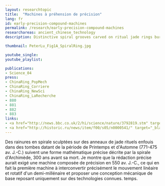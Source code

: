 ```yaml
---
layout: researchtopic
title:  "Machines à préhension de précision"
lang: fr
id: early-precision-compound-machines
permalink: /research/early-precision-compound-machines
researchareas: ancient_chinese_technology
description: Distinctive spiral grooves carved on ritual jade rings buried in tombs dating from China’s Spring and Autumn period (771–475 BC) follow a precise mathematical form described by the spiral of Archimedes, 300 years before he lived. 

thumbnail: PeterLu_Fig1A_SpiralRing.jpg

youtube_single: 
youtube_playlist: 

publications:
- Science_04
press:
- ChinaRing_PopMech
- ChinaRing_Corriere
- ChinaRing_NewSci
- ChinaRing_LaRecherche
- 880
- 881
- 882
- 883
links: 
- <a href="http://news.bbc.co.uk/2/hi/science/nature/3792819.stm" target="_blank">BBC News [UK]</a> (10 June 2004)
- <a href="http://historic.ru/news/item/f00/s05/n0000541/" target="_blank">Historic.ru [Russia]</a> (Jun 2004)
---
```

Des rainures en spirale sculptées sur des anneaux de jade rituels enfouis dans des tombes datant de la période de Printemps et d'Automne (771-475 av. J.-C.) suivent une forme mathématique précise décrite par la spirale d'Archimède, 300 ans avant sa mort. Je montre que la rédaction précise aurait exigé une machine composée de précision en 550 av. J.-C., ce qui en fait la première machine à interconvertir précisément le mouvement linéaire et rotatif d'un demi-millénaire et proposer une conception mécanique de base reposant uniquement sur des technologies connues. temps.